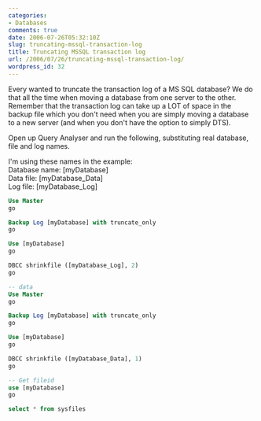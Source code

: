 ```yaml
---
categories:
- Databases
comments: true
date: 2006-07-26T05:32:10Z
slug: truncating-mssql-transaction-log
title: Truncating MSSQL transaction log
url: /2006/07/26/truncating-mssql-transaction-log/
wordpress_id: 32
---
```


Every wanted to truncate the transaction log of a MS SQL database? We do that all the time when moving a database from one server to the other. Remember that the transaction log can take up a LOT of space in the backup file which you don't need when you are simply moving a database to a new server (and when you don't have the option to simply DTS).

Open up Query Analyser and run the following, substituting real database, file and log names.

I'm using these names in the example:  
Database name: [myDatabase]  
Data file: [myDatabase_Data]  
Log file: [myDatabase_Log]
    
``` sql
Use Master
go

Backup Log [myDatabase] with truncate_only
go

Use [myDatabase]
go

DBCC shrinkfile ([myDatabase_Log], 2)
go

-- data
Use Master
go

Backup Log [myDatabase] with truncate_only
go

Use [myDatabase]
go

DBCC shrinkfile ([myDatabase_Data], 1)
go

-- Get fileid
use [myDatabase]
go

select * from sysfiles
```
